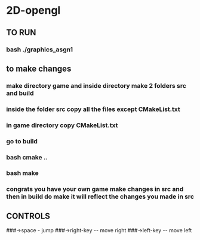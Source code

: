# 2D-opengl
## TO RUN 
### bash ./graphics_asgn1

## to make changes
### make directory game and inside directory make 2 folders src and build
### inside the folder src copy all the files except CMakeList.txt 
### in game directory copy CMakeList.txt
### go to build 
### bash cmake ..
### bash make 
### congrats you have your own game make changes in src and then in build do make it will reflect the changes you made in src


## CONTROLS
###->space - jump
###->right-key -- move right
###->left-key -- move left
